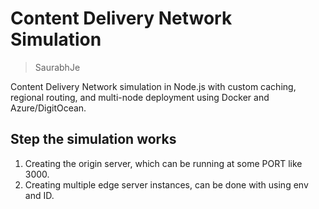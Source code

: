 # Content Delivery Network Simulation
> SaurabhJe

Content Delivery Network simulation in Node.js with custom caching, regional routing, and multi-node deployment using Docker and Azure/DigitOcean.

## Step the simulation works
1. Creating the origin server, which can be running at some PORT like 3000.
2. Creating multiple edge server instances, can be done with using env and ID.